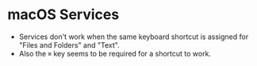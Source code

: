 # macOS Services

* Services don't work when the same keyboard shortcut is assigned for "Files and Folders" and "Text".
* Also the `⌘` key seems to be required for a shortcut to work.